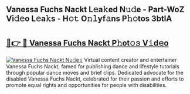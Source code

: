 ## Vanessa Fuchs Nackt L𝚎a𝚔ed N𝚞𝚍e - Part-WoZ Vi𝚍𝚎o L𝚎a𝚔s - H𝚘𝚝 O𝚗𝚕yf𝚊ns P𝚑𝚘tos 3btlA

# <h2><a href="http://kf1m1v.oniu.top/?m=Vanessa+Fuchs+Nackt">🔗👉 🔴 Vanessa Fuchs Nackt P𝚑ot𝚘𝚜 V𝚒d𝚎o</a></h2>

[![Vanessa Fuchs Nackt Nu𝚍e𝚜](https://i.imgur.com/0qMVB7G.gif)](http://kf1m1v.oniu.top/?m=Vanessa+Fuchs+Nackt)
Virtual content creator and entertainer Vanessa Fuchs Nackt, famed for publishing dance and lifestyle tutorials through popular dance moves and brief clips. Dedicated advocate for the disabled Vanessa Fuchs Nackt, celebrated for their passion and efforts to promote equal rights and opportunities for people with disabilities.  
